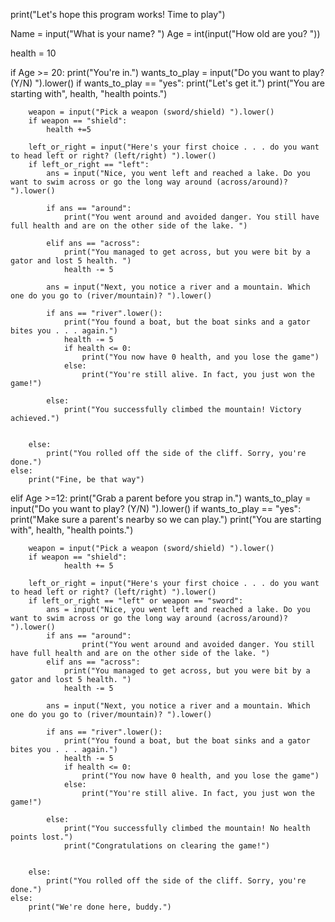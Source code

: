 print("Let's hope this program works! Time to play")

Name = input("What is your name? ")
Age = int(input("How old are you? "))


health = 10



if Age >= 20:
    print("You're in.")
    wants_to_play = input("Do you want to play? (Y/N) ").lower()
    if wants_to_play == "yes":
        print("Let's get it.")
        print("You are starting with", health, "health points.")

        weapon = input("Pick a weapon (sword/shield) ").lower()
        if weapon == "shield":
            health +=5

        left_or_right = input("Here's your first choice . . . do you want to head left or right? (left/right) ").lower()
        if left_or_right == "left":
            ans = input("Nice, you went left and reached a lake. Do you want to swim across or go the long way around (across/around)? ").lower()

            if ans == "around":
                print("You went around and avoided danger. You still have full health and are on the other side of the lake. ")

            elif ans == "across":
                print("You managed to get across, but you were bit by a gator and lost 5 health. ")
                health -= 5

            ans = input("Next, you notice a river and a mountain. Which one do you go to (river/mountain)? ").lower()

            if ans == "river".lower():
                print("You found a boat, but the boat sinks and a gator bites you . . . again.")
                health -= 5
                if health <= 0:
                    print("You now have 0 health, and you lose the game")
                else:
                    print("You're still alive. In fact, you just won the game!")

            else:
                print("You successfully climbed the mountain! Victory achieved.")


        else:
            print("You rolled off the side of the cliff. Sorry, you're done.")
    else:
        print("Fine, be that way")
elif Age >=12:
    print("Grab a parent before you strap in.")
    wants_to_play = input("Do you want to play? (Y/N) ").lower()
    if wants_to_play == "yes":
        print("Make sure a parent's nearby so we can play.")
        print("You are starting with", health, "health points.")

        weapon = input("Pick a weapon (sword/shield) ").lower()
        if weapon == "shield":
                health += 5

        left_or_right = input("Here's your first choice . . . do you want to head left or right? (left/right) ").lower()
        if left_or_right == "left" or weapon == "sword":
            ans = input("Nice, you went left and reached a lake. Do you want to swim across or go the long way around (across/around)? ").lower()
            if ans == "around":
                    print("You went around and avoided danger. You still have full health and are on the other side of the lake. ")
            elif ans == "across":
                print("You managed to get across, but you were bit by a gator and lost 5 health. ")
                health -= 5

            ans = input("Next, you notice a river and a mountain. Which one do you go to (river/mountain)? ").lower()

            if ans == "river".lower():
                print("You found a boat, but the boat sinks and a gator bites you . . . again.")
                health -= 5
                if health <= 0:
                    print("You now have 0 health, and you lose the game")
                else:
                    print("You're still alive. In fact, you just won the game!")

            else:
                print("You successfully climbed the mountain! No health points lost.")
                print("Congratulations on clearing the game!")


        else:
            print("You rolled off the side of the cliff. Sorry, you're done.")
    else:
        print("We're done here, buddy.")
